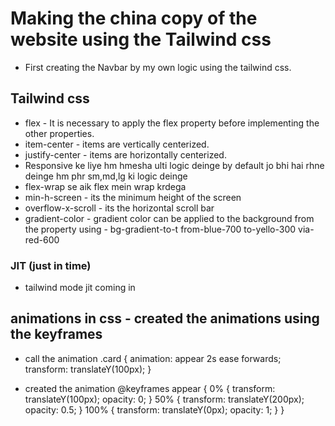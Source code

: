 # Making the china copy of the website using the Tailwind css

- First creating the Navbar by my own logic using the tailwind css.

## Tailwind css

- flex - It is necessary to apply the flex property before implementing the other properties.
- item-center - items are vertically centerized.
- justify-center - items are horizontally centerized.
- Responsive ke liye hm hmesha ulti logic deinge by default jo bhi hai rhne deinge hm phr sm,md,lg ki logic deinge
- flex-wrap se aik flex mein wrap krdega
- min-h-screen - its the minimum height of the screen
- overflow-x-scroll - its the horizontal scroll bar
- gradient-color - gradient color can be applied to the background from the property using - bg-gradient-to-t from-blue-700 to-yello-300 via-red-600

### JIT (just in time)

- tailwind mode jit coming in

## animations in css - created the animations using the keyframes

- call the animation
  .card {
  animation: appear 2s ease forwards;
  transform: translateY(100px);
  }

- created the animation
  @keyframes appear {
  0% {
  transform: translateY(100px);
  opacity: 0;
  }
  50% {
  transform: translateY(200px);
  opacity: 0.5;
  }
  100% {
  transform: translateY(0px);
  opacity: 1;
  }
  }
